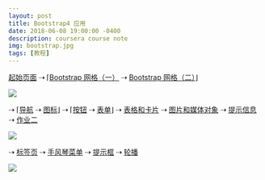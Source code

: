 ```yaml
---
layout: post
title: Bootstrap4 应用
date: 2018-06-08 19:00:00 -0400
description: coursera course note
img: bootstrap.jpg
tags: [教程]
---
```

    
        

<a href="{{ site.url }}{{ site.baseurl }}/exercise/index.html" target="_blank">起始页面</a> ⇢ ⌈<a href="{{ site.url }}{{ site.baseurl }}/exercise/Bootstrap-Grid/Part-One/index.html" target="_blank">Bootstrap 网格（一）</a> ⇢ <a href="{{ site.url }}{{ site.baseurl }}/exercise/Bootstrap-Grid/Part-Two/index.html" target="_blank">Bootstrap 网格（二）</a>⌋


<img src="{{ site.url }}{{ site.baseurl }}/assets/img/content/exercise/grid.jpg" >


<br>

⇢ ⌈<a href="{{ site.url }}{{ site.baseurl }}/exercise/Navbar-and-Breadcrumbs/index.html" target="_blank">导航</a> ⇢ <a href="{{ site.url }}{{ site.baseurl }}/exercise/Icon-Fonts/index.html" target="_blank">图标</a>⌋ ⇢ ⌈<a href="{{ site.url }}{{ site.baseurl }}/exercise/Buttons/contactus.html" target="_blank">按钮</a> ⇢ <a href="{{ site.url }}{{ site.baseurl }}/exercise/Forms/contactus.html" target="_blank">表单</a>⌋ ⇢ <a href="{{ site.url }}{{ site.baseurl }}/exercise/Tables-and-Cards/aboutus.html" target="_blank">表格和卡片</a> ⇢ <a href="{{ site.url }}{{ site.baseurl }}/exercise/Images-and-Media/index.html" target="_blank">图片和媒体对象</a>  ⇢ <a href="{{ site.url }}{{ site.baseurl }}/exercise/Alerting-Users/index.html" target="_blank">提示信息</a> ⇢ <a href="{{ site.url }}{{ site.baseurl }}/exercise/Assignment2/index.html" target="_blank">作业二</a>


<img src="{{ site.url }}{{ site.baseurl }}/assets/img/content/exercise/navbar.jpg" >


<br>


⇢ <a href="{{ site.url }}{{ site.baseurl }}/exercise/Tabs/aboutus.html" target="_blank">标签页</a> ⇢ <a href="{{ site.url }}{{ site.baseurl }}/exercise/Accordion/aboutus.html" target="_blank">手风琴菜单</a> ⇢ <a href="{{ site.url }}{{ site.baseurl }}/exercise/Tooltip-and-Modal/index.html" target="_blank">提示框</a>  ⇢ <a href="{{ site.url }}{{ site.baseurl }}/exercise/Carousel/index.html" target="_blank">轮播</a>


<img src="{{ site.url }}{{ site.baseurl }}/assets/img/content/exercise/tab.jpg" >
